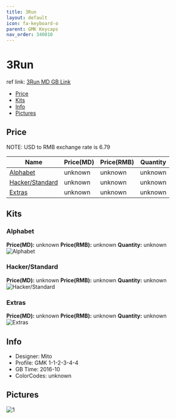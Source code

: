 ```yaml
---
title: 3Run
layout: default
icon: fa-keyboard-o
parent: GMK Keycaps
nav_order: 340010
---
```


# 3Run

ref link: [3Run MD GB Link](https://www.massdrop.com/buy/gmk-3run-keycap-set)

* [Price](#price)
* [Kits](#kits)
* [Info](#info)
* [Pictures](#pictures)


## Price  
NOTE: USD to RMB exchange rate is 6.79

| Name          | Price(MD)    |  Price(RMB) | Quantity |
| ------------- | ------------ |  ---------- | -------- |
|[Alphabet](#alphabet)|unknown|unknown|unknown|
|[Hacker/Standard](#hacker/standard)|unknown|unknown|unknown|
|[Extras](#extras)|unknown|unknown|unknown|


## Kits
### Alphabet
**Price(MD):** unknown    **Price(RMB):** unknown    **Quantity:** unknown  
<img src="{{ 'assets/images/gmk-keycaps/3run/kits_pics/alphabet.jpeg' | relative_url }}" alt="Alphabet" class="image featured">

### Hacker/Standard
**Price(MD):** unknown    **Price(RMB):** unknown    **Quantity:** unknown  
<img src="{{ 'assets/images/gmk-keycaps/3run/kits_pics/hacker/standard.png' | relative_url }}" alt="Hacker/Standard" class="image featured">

### Extras
**Price(MD):** unknown    **Price(RMB):** unknown    **Quantity:** unknown  
<img src="{{ 'assets/images/gmk-keycaps/3run/kits_pics/extras.jpeg' | relative_url }}" alt="Extras" class="image featured">


## Info
* Designer: Mito
* Profile: GMK 1-1-2-3-4-4
* GB Time: 2016-10
* ColorCodes: unknown


## Pictures
<img src="{{ 'assets/images/gmk-keycaps/3run/rendering_pics/1.jpg' | relative_url }}" alt="1" class="image featured">
